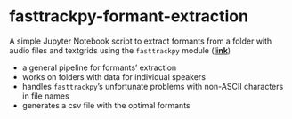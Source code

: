 # fasttrackpy-formant-extraction
A simple Jupyter Notebook script to extract formants from a folder with audio files and textgrids using the `fasttrackpy` module (**[link](https://github.com/FastTrackiverse/fasttrackpy)**)

- a general pipeline for formants’ extraction
- works on folders with data for individual speakers
- handles `fasttrackpy`’s unfortunate problems with non-ASCII characters in file names
- generates a csv file with the optimal formants
